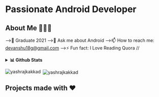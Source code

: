 # Passionate Android Developer

## About Me 🤷🏻‍♂️

-->📱 Graduate 2021
-->💬 Ask me about Android 
-->📫 How to reach me: devanshu18g@gmail.com 
-->⚡ Fun fact: I Love Reading Quora 
//<details>
  //<summary><b>📊 Github Stats</b></summary>
  //<p align="right"> <img src="https://github-readme-stats.vercel.app/api?username=mithoo18&count_private=true&show_icons=true&include_all_commits=true" alt="Mithoo" />
  //<p align="left"> <imgsrc="https://github-readme-stats.vercel.app/api/top-langs?username=mithoo18&show_icons=true&locale=en&layout=compact" alt="yashrajkakkad" />
    
//</details>
<p><img align="left" src="https://github-readme-stats.vercel.app/api/top-langs?username=mithoo18&show_icons=true&locale=en&layout=compact" alt="yashrajkakkad" /></p>

<p>&nbsp;<img align="center" src="https://github-readme-stats.vercel.app/api?username=mithoo18&show_icons=true&locale=en" alt="yashrajkakkad" /></p>


## Projects made with ❤️
